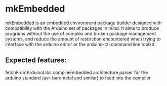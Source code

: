 # mkEmbedded
mkEmbedded is an embedded environment package builder designed with compatibility with the Arduino set of packages in mind. It aims to produce programs without the use of complex and broken package management systems, and reduce the amount of restriction encountered when trying to interface with the arduino editor or the arduino-ctl command line toolkit. 

## Expected features:
fetchFromArduinoLibs
compileEmbedded
architecture parser for the arduino standard (avr-baremetal and similar) to feed into the compiler
